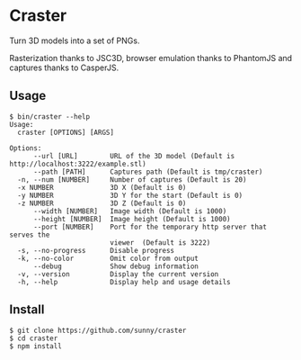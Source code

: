 Craster
=======

Turn 3D models into a set of PNGs.

Rasterization thanks to JSC3D, browser emulation thanks to PhantomJS and
captures thanks to CasperJS.

Usage
------

    $ bin/craster --help
    Usage:
      craster [OPTIONS] [ARGS]

    Options:
          --url [URL]        URL of the 3D model (Default is http://localhost:3222/example.stl)
          --path [PATH]      Captures path (Default is tmp/craster)
      -n, --num [NUMBER]     Number of captures (Default is 20)
      -x NUMBER              3D X (Default is 0)
      -y NUMBER              3D Y for the start (Default is 0)
      -z NUMBER              3D Z (Default is 0)
          --width [NUMBER]   Image width (Default is 1000)
          --height [NUMBER]  Image height (Default is 1000)
          --port [NUMBER]    Port for the temporary http server that serves the
                             viewer  (Default is 3222)
      -s, --no-progress      Disable progress
      -k, --no-color         Omit color from output
          --debug            Show debug information
      -v, --version          Display the current version
      -h, --help             Display help and usage details

Install
-------

    $ git clone https://github.com/sunny/craster
    $ cd craster
    $ npm install
